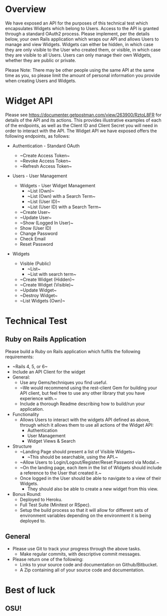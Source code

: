 # Overview

We have exposed an API for the purposes of this technical test which encapsulates Widgets which belong to
Users. Access to the API is granted through a standard OAuth2 process.
Please implement, per the details below, your own Rails application which wraps our API and allows Users to
manage and view Widgets.
Widgets can either be hidden, in which case they are only visible to the User who created them, or visible, in which
case they are visible to all Users. Users can only manage their own Widgets, whether they are public or private.

Please Note: There may be other people using the same API at the same time as you, so please limit the amount
of personal information you provide when creating Users and Widgets.

# Widget API

Please see https://documenter.getpostman.com/view/263900/RztoL8FR for details of the API and its actions.
This provides illustrative examples of each of the endpoints, as well as the Client ID and Client Secret you will
need in order to interact with the API.
The Widget API we have exposed offers the following endpoints, as follows:

* Authentication - Standard OAuth
  * ~Create Access Token~
  * ~Revoke Access Token~
  * ~Refresh Access Token~

* Users - User Management
  * Widgets - User Widget Management
    * ~List (Own)~
    * ~List (Own) with a Search Term~
    * ~List (User ID)~
    * ~List (User ID) with a Search Term~
  * ~Create User~
  * ~Update User~
  * ~Show (Logged In User)~
  * Show (User ID)
  * Change Password
  * Check Email
  * Reset Password
* Widgets
  * Visible (Public)
    * ~List~
    * ~List with search term~
  * ~Create Widget (Hidden)~
  * ~Create Widget (Visible)~
  * ~Update Widget~
  * ~Destroy Widget~
  * ~List Widgets (Own)~

# Technical Test
## Ruby on Rails Application

Please build a Ruby on Rails application which fulfils the following requirements:
* ~Rails 4, 5, or 6~
* Include an API Client for the widget
* General:
  * Use any Gems/techniques you find useful.
  * ~We would recommend using the rest-client Gem for building your API client, but feel free to use any
other library that you have experience with.~
  * Include a thorough Readme describing how to build/run your application.
* Functionality
  * Allows Users to interact with the widgets API defined as above, through which it allows them to use
all actions of the Widget API:
    * Authentication
    * User Management
    * Widget Views & Search
* Structure
  * ~Landing Page should present a list of Visible Widgets~
    * ~This should be searchable, using the API.~
  * ~Allow Users to Login/Logout/Register/Reset Password via Modal.~
  * ~On the landing page, each item in the list of Widgets should include a reference to the User that
created it.~
  * Once logged in the User should be able to navigate to a view of their Widgets.
    * They should also be able to create a new widget from this view.
* Bonus Round:
  * Deployed to Heroku.
  * Full Test Suite (Minitest or RSpec).
  * Setup the build process so that it will allow for different sets of environment variables depending on
the environment it is being deployed to.

## General
* Please use Git to track your progress through the above tasks.
  * Make regular commits, with descriptive commit messages.
* Please return one of the following:
  * Links to your source code and documentation on Github/Bitbucket.
  * A Zip containing all of your source code and documentation.

# Best of luck
## OSU!
